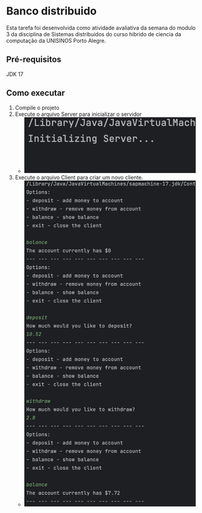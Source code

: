 # Banco distribuido

Esta tarefa foi desenvolvida como atividade avaliativa da semana do modulo 3 da disciplina de Sistemas distribuidos do 
curso hibrido de ciencia da computação da UNISINOS Porto Alegre.

## Pré-requisitos

JDK 17

## Como executar

1. Compile o projeto
2. Execute o arquivo Server para inicializar o servidor
   - ![Servidor](/Servidor.png)
3. Execute o arquivo Client para criar um novo cliente.
   - ![Cliente](/Cliente.png)